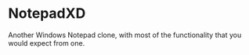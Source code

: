 # NotepadXD
Another Windows Notepad clone, with most of the functionality that you would expect from one.
